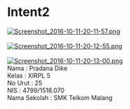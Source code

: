 # Intent2

[![Screenshot_2016-10-11-20-11-57.png](https://s3.postimg.org/696n1i9zn/Screenshot_2016_10_11_20_11_57.png)](https://postimg.org/image/zbkx4bw9b/)
<br>
<br>
[![Screenshot_2016-10-11-20-12-55.png](https://s17.postimg.org/y1c63dorz/Screenshot_2016_10_11_20_12_55.png)](https://postimg.org/image/otjxmohpn/)
<br>
<br>
[![Screenshot_2016-10-11-20-13-00.png](https://s14.postimg.org/hx55aouoh/Screenshot_2016_10_11_20_13_00.png)](https://postimg.org/image/6815mq3pp/)
<br>
Nama : Pradana Dike
<br>
Kelas : XIRPL 5
<br>
No Urut : 25
<br>
NIS : 4799/1518.070
<br>
Nama Sekolah : SMK Telkom Malang
